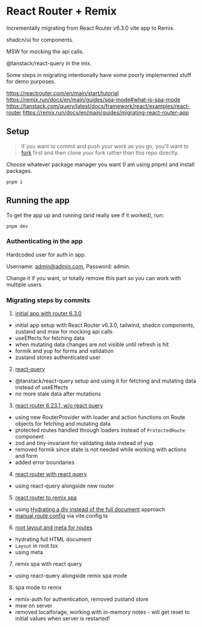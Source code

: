 # React Router + Remix

Incrementally migrating from React Router v6.3.0 vite app to Remix.

shadcn/ui for components.

MSW for mocking the api calls.

@tanstack/react-query in the mix.

Some steps in migrating intentionally have some poorly implemented stuff for demo purposes.

https://reactrouter.com/en/main/start/tutorial
https://remix.run/docs/en/main/guides/spa-mode#what-is-spa-mode
https://tanstack.com/query/latest/docs/framework/react/examples/react-router
https://remix.run/docs/en/main/guides/migrating-react-router-app

## Setup

> If you want to commit and push your work as you go, you'll want to
> [fork](https://docs.github.com/en/free-pro-team@latest/github/getting-started-with-github/fork-a-repo)
> first and then clone your fork rather than this repo directly.

Choose whatever package manager you want (I am using pnpm) and install packages.

```shell
pnpm i
```

## Running the app

To get the app up and running (and really see if it worked), run:

```shell
pnpm dev
```

### Authenticating in the app

Hardcoded user for auth in app.

Username: admin@admin.com,
Password: admin.

Change it if you want, or totally remove this part so you can work with multiple users.

### Migrating steps by commits

1. [initial app with router 6.3.0](https://github.com/stevan-borus/old-router-to-remix/commit/9c0a9cc050be2fc4e2025a69b337d03987acd9d6)

- initial app setup with React Router v6.3.0, tailwind, shadcn components, zustand and msw for mocking api calls
- useEffects for fetching data
- when mutating data changes are not visible until refresh is hit
- formik and yup for forms and validation
- zustand stores authenticated user

2. [react-query](https://github.com/stevan-borus/old-router-to-remix/commit/79dca1b33e01580b72517414aa91a514d62b1931)

- @tanstack/react-query setup and using it for fetching and mutating data instead of useEffects
- no more stale data after mutations

3. [react router 6.23.1, w/o react query](https://github.com/stevan-borus/old-router-to-remix/commit/ad87b58116347089766ce74bbdd9bf9c4c72d0eb)

- using new RouterProvider with loader and action functions on Route objects for fetching and mutating data
- protected routes handled through loaders instead of `ProtectedRoute` component
- zod and tiny-invariant for validating data instead of yup
- removed formik since state is not needed while working with actions and form
- added error boundaries

4. [react router with react query](https://github.com/stevan-borus/old-router-to-remix/commit/afc421a8b9daf4d473a6272f31e2ba5234bfaceb)

- using react-query alongside new router

5. [react router to remix spa](https://github.com/stevan-borus/old-router-to-remix/commit/7666f5b0d8cb23c6226657d83726db7a632600a0)

- using [Hydrating a div instead of the full document](https://remix.run/docs/en/main/guides/spa-mode#hydrating-a-div-instead-of-the-full-document) approach
- [manual route config](https://remix.run/docs/en/main/file-conventions/vite-config#routes) via vite.config.ts

6. [root layout and meta for routes](https://github.com/stevan-borus/old-router-to-remix/commit/2edbf6558c7c297262f515b47f0f1e2ec6bc3c29)

- hydrating full HTML document
- `Layout` in root.tsx
- using meta

7. remix spa with react query

- using react-query alongside remix spa mode

8. spa mode to remix

- remix-auth for authentication, removed zustand store
- msw on server
- removed localforage, working with in-memory notes - will get reset to initial values when server is restarted!

